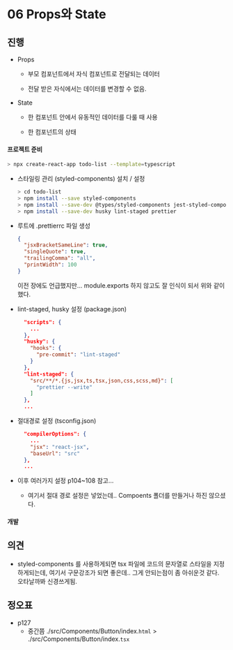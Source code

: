 # 06 Props와 State

> 

## 진행

* Props
  * 부모 컴포넌트에서 자식 컴포넌트로 전달되는 데이터

  * 전달 받은 자식에서는 데이터를 변경할 수 없음.

* State
  * 한 컴포넌트 안에서 유동적인 데이터를 다룰 때 사용

  * 한 컴포넌트의 상태


#### 프로젝트 준비

```bash
> npx create-react-app todo-list --template=typescript
```

* 스타일링 관리 (styled-components) 설치 / 설정

  ```bash
  > cd todo-list
  > npm install --save styled-components
  > npm install --save-dev @types/styled-components jest-styled-components
  > npm install --save-dev husky lint-staged prettier
  ```

* 루트에 .prettierrc 파일 생성

  ```json
  {
    "jsxBracketSameLine": true,
    "singleQuote": true,
    "trailingComma": "all",
    "printWidth": 100
  }
  ```

  이전 장에도 언급했지만... module.exports 하지 않고도 잘 인식이 되서 위와 같이 했다.

* lint-staged, husky 설정 (package.json)

  ```json
    "scripts": {
      ...
    },
    "husky": {
      "hooks": {
        "pre-commit": "lint-staged"
      }
    },
    "lint-staged": {
      "src/**/*.{js,jsx,ts,tsx,json,css,scss,md}": [
        "prettier --write"
      ]
    },
    ...
  ```

* 절대경로 설정 (tsconfig.json)

  ```json
    "compilerOptions": {
      ...
      "jsx": "react-jsx",
      "baseUrl": "src"
    },
    ...
  ```

* 이후 여러가지 설정 p104~108 참고...

  * 여기서 절대 경로 설정은 넣었는데.. Compoents 폴더를 만들거나 하진 않으셨다.



#### 개발








## 의견

* styled-components 를 사용하게되면 tsx 파일에 코드의 문자열로 스타일을 지정하게되는데, 여기서 구문강조가 되면 좋은데.. 그게 안되는점이 좀 아쉬운것 같다. 오타날까봐 신경쓰게됨.



## 정오표

* p127 
  * 중간쯤 ./src/Components/Button/index.`html` > ./src/Components/Button/index.`tsx`
